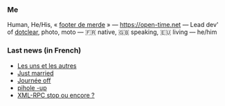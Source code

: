 ### Me

Human, He/His, « [footer de merde](https://open-time.net/post/2013/07/17/La-veritable-histoire-du-Footer-de-merde-) » — https://open-time.net — Lead dev' of [dotclear](https://git.dotclear.org/dev/dotclear), photo, moto — 🇫🇷 native, 🇬🇧 speaking, 🇪🇺 living — he/him

### Last news (in French)

<!-- BLOG-POST-LIST:START -->
- [Les uns et les autres](https://open-time.net/post/2022/09/05/Les-uns-et-les-autres)
- [Just married](https://open-time.net/post/2022/09/04/Just-married)
- [Journée off](https://open-time.net/post/2022/09/03/Journee-off)
- [pihole -up](https://open-time.net/post/2022/09/02/pihole-up)
- [XML-RPC stop ou encore ?](https://open-time.net/post/2022/09/01/XML-RPC-stop-ou-encore)
<!-- BLOG-POST-LIST:END -->
